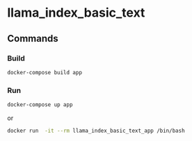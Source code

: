 # llama_index_basic_text

## Commands

### Build

```bash
docker-compose build app
```

### Run

```bash
docker-compose up app
```

or

```bash
docker run  -it --rm llama_index_basic_text_app /bin/bash

```